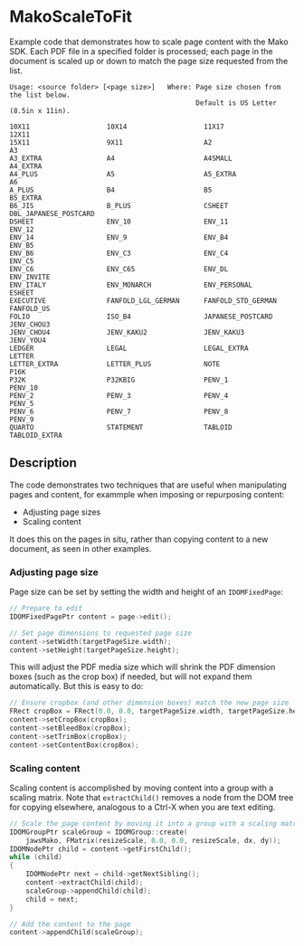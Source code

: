 # MakoScaleToFit

Example code that demonstrates how to scale page content with the Mako SDK. Each PDF file in a specified folder is processed; each page in the document is scaled up or down to match the page size requested from the list.

```
Usage: <source folder> [<page size>]   Where: Page size chosen from the list below. 
                                              Default is US Letter (8.5in x 11in).

10X11                   10X14                   11X17                   12X11
15X11                   9X11                    A2                      A3
A3_EXTRA                A4                      A4SMALL                 A4_EXTRA
A4_PLUS                 A5                      A5_EXTRA                A6
A_PLUS                  B4                      B5                      B5_EXTRA
B6_JIS                  B_PLUS                  CSHEET                  DBL_JAPANESE_POSTCARD
DSHEET                  ENV_10                  ENV_11                  ENV_12
ENV_14                  ENV_9                   ENV_B4                  ENV_B5
ENV_B6                  ENV_C3                  ENV_C4                  ENV_C5
ENV_C6                  ENV_C65                 ENV_DL                  ENV_INVITE
ENV_ITALY               ENV_MONARCH             ENV_PERSONAL            ESHEET
EXECUTIVE               FANFOLD_LGL_GERMAN      FANFOLD_STD_GERMAN      FANFOLD_US
FOLIO                   ISO_B4                  JAPANESE_POSTCARD       JENV_CHOU3
JENV_CHOU4              JENV_KAKU2              JENV_KAKU3              JENV_YOU4
LEDGER                  LEGAL                   LEGAL_EXTRA             LETTER
LETTER_EXTRA            LETTER_PLUS             NOTE                    P16K
P32K                    P32KBIG                 PENV_1                  PENV_10
PENV_2                  PENV_3                  PENV_4                  PENV_5
PENV_6                  PENV_7                  PENV_8                  PENV_9
QUARTO                  STATEMENT               TABLOID                 TABLOID_EXTRA
```

## Description

The code demonstrates two techniques that are useful when manipulating pages and content, for exammple when imposing or repurposing content:

+ Adjusting page sizes
+ Scaling content

It does this on the pages in situ, rather than copying content to a new document, as seen in other examples.

### Adjusting page size

Page size can be set by setting the width and height of an `IDOMFixedPage`:

```C++
// Prepare to edit
IDOMFixedPagePtr content = page->edit();

// Set page dimensions to requested page size
content->setWidth(targetPageSize.width);
content->setHeight(targetPageSize.height);
```

This will adjust the PDF media size which will shrink the PDF dimension boxes (such as the crop box) if needed, but will not expand them automatically. But this is easy to do:

```C++
// Ensure cropbox (and other dimension boxes) match the new page size
FRect cropBox = FRect(0.0, 0.0, targetPageSize.width, targetPageSize.height);
content->setCropBox(cropBox);
content->setBleedBox(cropBox);
content->setTrimBox(cropBox);
content->setContentBox(cropBox);
```

### Scaling content

Scaling content is accomplished by moving content into a group with a scaling matrix. Note that `extractChild()` removes a node from the DOM tree for copying elsewhere, analogous to a Ctrl-X when you are text editing.

```C++
// Scale the page content by moving it into a group with a scaling matrix specified
IDOMGroupPtr scaleGroup = IDOMGroup::create(
    jawsMako, FMatrix(resizeScale, 0.0, 0.0, resizeScale, dx, dy));
IDOMNodePtr child = content->getFirstChild();
while (child)
{
    IDOMNodePtr next = child->getNextSibling();
    content->extractChild(child);
    scaleGroup->appendChild(child);
    child = next;
}

// Add the content to the page
content->appendChild(scaleGroup);
```

